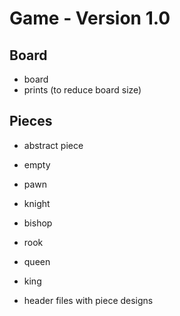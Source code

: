 # Game - Version 1.0

## Board

* board
* prints (to reduce board size)

## Pieces

* abstract piece
* empty
* pawn
* knight
* bishop
* rook
* queen
* king

* header files with piece designs